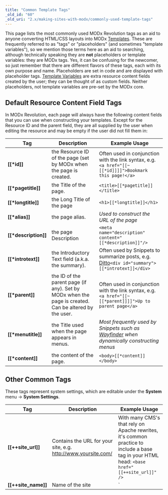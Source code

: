 ```yaml
---
title: "Common Template Tags"
_old_id: "60"
_old_uri: "2.x/making-sites-with-modx/commonly-used-template-tags"
---
```


This page lists the most commonly used MODx Revolution tags as an aid to anyone converting HTML/CSS layouts into MODx [Templates](building-sites/elements/templates "Templates"). These are frequently referred to as "tags" or "placeholders" (and sometimes "template variables"), so we mention those terms here as an aid to searching, although technically speaking they are **not** placeholders or template variables: they are MODx tags. Yes, it can be confusing for the newcomer, so just remember that there are different flavors of these tags, each with its own purpose and name. Placeholders are set in code and are displayed with placeholder tags. [Template Variables](building-sites/elements/template-variables "Template Variables") are extra resource content fields created by the user; they can be thought of as custom fields. Neither placeholders, not template variables are pre-set by the MODx core.

##  Default Resource Content Field Tags 

 In MODx Revolution, each page will always have the following content fields that you can use when constructing your templates. Except for the Resource ID and the parent field, they are all supplied by the user when editing the resource and may be empty if the user did not fill them in:

| Tag                       | Description                                                                                           | Example Usage                                                                                                                     |
| ------------------------- | ----------------------------------------------------------------------------------------------------- | --------------------------------------------------------------------------------------------------------------------------------- |
| **\[\[\*id\]\]**          | the Resource ID of the page (set by MODx when the page is created.                                    | Often used in conjunction with the link syntax, e.g. `<a href="[[~[[*id]]]]">Bookmark this page!</a>`                             |
| **\[\[\*pagetitle\]\]**   | the Title of the page.                                                                                | `<title>[[*pagetitle]]</title>`                                                                                                   |
| **\[\[\*longtitle\]\]**   | the Long Title of the page                                                                            | `<h1>[[*longtitle]]</h1>`                                                                                                         |
| **\[\[\*alias\]\]**       | the page alias.                                                                                       | _Used to construct the URL of the page_                                                                                           |
| **\[\[\*description\]\]** | the page Description                                                                                  | `<meta name="description" content="[[*description]]"/>`                                                                           |
| **\[\[\*introtext\]\]**   | the Introductory Text field (a.k.a. the summary).                                                     | Often used by Snippets to summarize posts, e.g. [Ditto](/extras/evo/ditto "Ditto")`<div id="summary">[[*introtext]]</div>`        |
| **\[\[\*parent\]\]**      | the ID of the parent page (if any). Set by MODx when the page is created. Can be altered by the user. | Often used in conjunction with the link syntax, e.g. `<a href="[[~[[*parent]]]]">Up to parent page</a>`                           |
| **\[\[\*menutitle\]\]**   | the Title used when the page appears in menus.                                                        | _Most frequently used by Snippets such as_ _[Wayfinder](/extras/evo/wayfinder "Wayfinder")_ _when dynamically constructing menus_ |
| **\[\[\*content\]\]**     | the content of the page.                                                                              | `<body>[[*content]]</body>`                                                                                                       |

##  Other Common Tags 

 These tags represent system settings, which are editable under the **System** menu -> **System Settings**.

| Tag                              | Description                                                                                                                                                                                                                                                                                                                                                 | Example Usage                                                                                                                                |
| -------------------------------- | ----------------------------------------------------------------------------------------------------------------------------------------------------------------------------------------------------------------------------------------------------------------------------------------------------------------------------------------------------------- | -------------------------------------------------------------------------------------------------------------------------------------------- |
| **\[\[++site\_url\]\]**          | Contains the URL for your site, e.g. <http://www.yoursite.com/>                                                                                                                                                                                                                                                                                             | With many CMS's that rely on Apache rewrites, it's common practice to include a base tag in your HTML head: `<base href="[[++site_url]]" />` |
| **\[\[++site\_name\]\]**         | Name of the site                                                                                                                                                                                                                                                                                                                                            | `<title>[[++site_name]] | [[*pagetitle]]</title>`                                                                                            |
| **\[\[++site\_start\]\]**        | Contains the ID of the page designated as your "home" page.                                                                                                                                                                                                                                                                                                 | Often used in conjunction with the link syntax, e.g. `<a id="logo" href="[[~[[++site_start]]]]">Home</a>`                                    |
| **\[\[$chunk\]\]**               | This references a chunk by name. Chunks are any bit of reusable content.                                                                                                                                                                                                                                                                                    | Common chunks might be for _header_ or _footer_                                                                                              |
| **\[\[~link\]\]**                | Use this syntax to build links to pages by referencing their unique id (visible in parentheses next to the page's name in the resource tree). These links will not break if pages are moved or renamed. You can change the generated scheme of the link by passing the &scheme parameter (see [link\_tag\_scheme](building-sites/settings/link_tag_scheme)) | `<a id="logo" href="[[~1]]">Home</a>`                                                                                                        |
| **\[\[%translated\_message\]\]** | Use lexicon tags to localize messages.                                                                                                                                                                                                                                                                                                                      | \[\[!%setting\_emailsender? &topic=`setting` &namespace=`core` &language=`en`\]\]                                                            |

##  All Tags 

 As you increase your understanding of how MODx templates work, you'll want to have at your disposal the complete list of available content fields. Here is the complete list of all tags, gleaned from this [blog post](http://modxcms.com/forums/index.php/topic,63481.0/topicseen.html).

| Tag                            | Data Type             | Description                                                                                                                | Example Usage                                                                                                                                        |
| ------------------------------ | --------------------- | -------------------------------------------------------------------------------------------------------------------------- | ---------------------------------------------------------------------------------------------------------------------------------------------------- |
| **\[\[\*alias\]\]**            | text                  | Alias                                                                                                                      | Normally, you will use the _id_ to generate the URL, e.g. `<a href="[[~[[*id]]]]">Click Here!</a>`, but this lets you print out the alias parameter. |
| **\[\[\*cacheable\]\]**        | int 0/1               | Cacheable                                                                                                                  |                                                                                                                                                      |
| **\[\[\*class\_key\]\]**       | int                   | Class Key of the Resource, e.g. _modDocument_                                                                              |                                                                                                                                                      |
| **\[\[\*content\]\]**          | text                  | Resource Content                                                                                                           |                                                                                                                                                      |
| **\[\[\*content\_type\]\]**    | int                   | Content Type                                                                                                               |                                                                                                                                                      |
| **\[\[\*createdon\]\]**        | date                  | Created On date, e.g. _2011-04-14 20:40:50_, often used in conjunction with the _strtotime_ output filter                  | `[[*createdon:strtotime:date=`%a %b %e, %Y`]]` See [Date Formats](building-sites/tag-syntax/date-formats "Date Formats").                            |
| **\[\[\*createdby\]\]**        | int                   | Created By User ID Number                                                                                                  |                                                                                                                                                      |
| **\[\[\*deleted\]\]**          | int 0/1               | Deleted                                                                                                                    |                                                                                                                                                      |
| **\[\[\*deletedby\]\]**        | int                   | Deleted By User ID Number                                                                                                  |                                                                                                                                                      |
| **\[\[\*deletedon\]\]**        | date                  | Date of Deletions                                                                                                          | `[[*deletedon:strtotime:date=`%a %b %e, %Y`]]` See [Date Formats](building-sites/tag-syntax/date-formats "Date Formats").                            |
| **\[\[\*description\]\]**      | text                  | Description                                                                                                                |                                                                                                                                                      |
| **\[\[\*editedon\]\]**         | date                  | Edited On date, e.g. _2011-04-18 09:06:08_                                                                                 | `[[*editedon:strtotime:date=`%a %b %e, %Y`]]` See [Date Formats](building-sites/tag-syntax/date-formats "Date Formats").                             |
| **\[\[\*editedby\]\]**         | int                   | Edited By User ID number                                                                                                   |                                                                                                                                                      |
| **\[\[\*hidemenu\]\]**         | int 0/1               | Hide From Menus; this attribute is read by many Snippets, e.g. WayFinder                                                   |                                                                                                                                                      |
| **\[\[\*id\]\]**               | int                   | Resource ID                                                                                                                | Used frequently to generate links to this page.                                                                                                      |
| **\[\[\*introtext\]\]**        | text                  | Summary                                                                                                                    |                                                                                                                                                      |
| **\[\[\*isfolder\]\]**         | int 0/1               | Container                                                                                                                  |                                                                                                                                                      |
| **\[\[\*link\_attributes\]\]** | text                  | Link attributes; these are inserted automatically when you use the \[\[~123\]\] syntax                                     |                                                                                                                                                      |
| **\[\[\*longtitle\]\]**        | text                  | Long Title                                                                                                                 |                                                                                                                                                      |
| **\[\[\*menuindex\]\]**        | int                   | Menu Index                                                                                                                 |                                                                                                                                                      |
| **\[\[\*menutitle\]\]**        | text                  | Menu Title                                                                                                                 |                                                                                                                                                      |
| **\[\[\*pagetitle\]\]**        | text                  | Page Title                                                                                                                 |                                                                                                                                                      |
| **\[\[\*parent\]\]**           | int                   | Parent Resource                                                                                                            |                                                                                                                                                      |
| **\[\[\*pub\_date\]\]**        | date ---Publish Date  |                                                                                                                            |
| **\[\[\*published\]\]**        | int 0/1               | Published                                                                                                                  |                                                                                                                                                      |
| **\[\[\*publishedby\]\]**      | int                   | Published By User ID Number                                                                                                |                                                                                                                                                      |
| **\[\[\*publishedon\]\]**      | date                  | Published On                                                                                                               | `[[*publishedon:strtotime:date=`%a %b %e, %Y`]]` See [Date Formats](building-sites/tag-syntax/date-formats "Date Formats").                          |
| **\[\[\*richtext\]\]**         | int 0/1               | Rich Text                                                                                                                  |
| **\[\[\*searchable\]\]**       | int 0/1               | Searchable                                                                                                                 |                                                                                                                                                      |
| **\[\[\*template\]\]**         | int                   | Template ID number                                                                                                         |                                                                                                                                                      |
| **\[\[\*unpub\_date\]\]**      | date – Unpublish Date | `[[*unpub_date:strtotime:date=`%a %b %e, %Y`]]` See [Date Formats](building-sites/tag-syntax/date-formats "Date Formats"). |
| **\[\[\*uri\_override\]\]**    | int 0/1               | Freeze URI                                                                                                                 |                                                                                                                                                      |
| **\[\[\*uri\]\]**              | string                | URI                                                                                                                        |                                                                                                                                                      |

 Just to clarify on pub\_date – it's only set when the user sets a future date for publication in the Publish On field. And when the doc is actually published, it's zeroed out.  The publishedon field always contains the most recent date that the resource changed form unpublished to published (or the date a new doc was saved with Publish checked).



##  See Also 

- [Date Formats](building-sites/tag-syntax/date-formats "Date Formats") : shows how to format date fields.

1. [Resources](building-sites/resources)
2. [Content Types](building-sites/resources/content-types)
3. [Named Anchor](building-sites/integrating-templates/named-anchor)
4. [Static Resource](building-sites/resources/static-resource)
5. [Symlink](building-sites/resources/symlink)
6. [Using Resource Symlinks](building-sites/resources/symlink/using-resource-symlinks)
7. [Weblink](building-sites/resources/weblink)
8. [Templates](building-sites/elements/templates)
9. [Chunks](building-sites/elements/chunks)
10. [Using Snippets](building-sites/elements/snippets)
